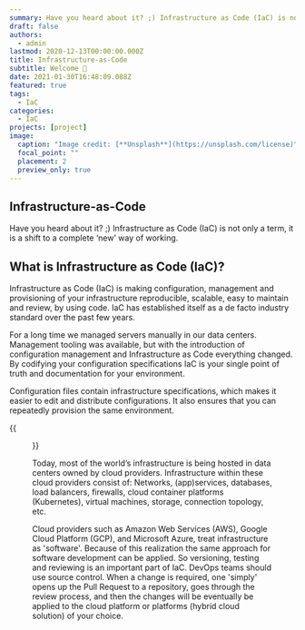 ```yaml
---
summary: Have you heard about it? ;) Infrastructure as Code (IaC) is not only a term, it is a shift to a complete ‘new’ way of working.
draft: false
authors:
  - admin
lastmod: 2020-12-13T00:00:00.000Z
title: Infrastructure-as-Code
subtitle: Welcome 👋
date: 2021-01-30T16:48:09.088Z
featured: true
tags:
  - IaC
categories:
  - IaC
projects: [project]
image:
  caption: "Image credit: [**Unsplash**](https://unsplash.com/license)"
  focal_point: ""
  placement: 2
  preview_only: true
---
```

## Infrastructure-as-Code
Have you heard about it? ;)
Infrastructure as Code (IaC) is not only a term, it is a shift to a complete ‘new’ way of working.

## What is Infrastructure as Code (IaC)?
Infrastructure as Code (IaC) is making configuration, management and provisioning of your infrastructure reproducible, scalable, easy to maintain and review, by using code. IaC has established itself as a de facto industry standard over the past few years. 
 
For a long time we managed servers manually in our data centers. Management tooling was available, but with the introduction of configuration management and Infrastructure as Code everything changed. By codifying your configuration specifications IaC is your single point of truth and documentation for your environment. 

Configuration files  contain infrastructure specifications, which makes it easier to edit and distribute configurations. It also ensures that you can repeatedly provision the same environment.

{{<figure library="true" src="iac/iac.jpg" title="IaC">}}

Today, most of the world’s infrastructure is being hosted in data centers owned by cloud providers. 
Infrastructure within these cloud providers consist of: Networks, (app)services, databases, load balancers, firewalls, cloud container platforms (Kubernetes), virtual machines, storage, connection topology, etc. 
 
Cloud providers such as Amazon Web Services (AWS), Google Cloud Platform (GCP), and Microsoft Azure, treat infrastructure as 'software'. Because of this realization the same approach for software development can be applied. So versioning, testing and reviewing is an important part of IaC. DevOps teams should use source control. When a change is required, one 'simply' opens up the Pull Request to a repository, goes through the review process, and then the changes will be eventually be applied to the cloud platform or platforms (hybrid cloud solution) of your choice.

